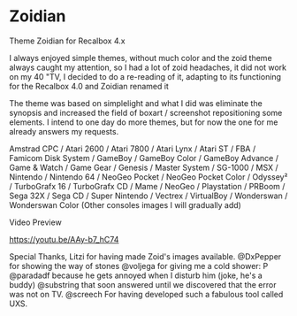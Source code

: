 # Zoidian
Theme Zoidian for Recalbox 4.x

I always enjoyed simple themes, without much color and the zoid theme always caught my attention, so I had a lot of zoid headaches, it did not work on my 40 "TV, I decided to do a re-reading of it, adapting to its functioning for the Recalbox 4.0 and Zoidian renamed it

The theme was based on simplelight and what I did was eliminate the synopsis and increased the field of boxart / screenshot repositioning some elements. I intend to one day do more themes, but for now the one for me already answers my requests.

Amstrad CPC / Atari 2600 / Atari 7800 / Atari Lynx / Atari ST / FBA / Famicom Disk System / GameBoy / GameBoy Color / GameBoy Advance / Game & Watch / Game Gear / Genesis / Master System / SG-1000 / MSX / Nintendo / Nintendo 64 / NeoGeo Pocket / NeoGeo Pocket Color / Odyssey² / TurboGrafx 16 / TurboGrafx CD / Mame / NeoGeo / Playstation / PRBoom / Sega 32X / Sega CD / Super Nintendo / Vectrex / VirtualBoy / Wonderswan / Wonderswan Color (Other consoles images I will gradually add)

Video Preview

https://youtu.be/AAy-b7_hC74

Special Thanks,
Litzi for having made Zoid's images available.
@DxPepper for showing the way of stones
@voljega for giving me a cold shower: P
@paradadf because he gets annoyed when I disturb him (joke, he's a buddy)
@substring that soon answered until we discovered that the error was not on TV.
@screech For having developed such a fabulous tool called UXS.

